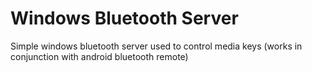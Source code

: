 # Windows Bluetooth Server

Simple windows bluetooth server used to control media keys (works in conjunction with android bluetooth remote)
